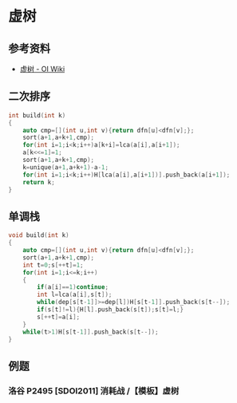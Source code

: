 # 虚树

## 参考资料

- [虚树 - OI Wiki](https://oi-wiki.org/graph/virtual-tree/)

## 二次排序

```cpp
int build(int k)
{
	auto cmp=[](int u,int v){return dfn[u]<dfn[v];};
	sort(a+1,a+k+1,cmp);
	for(int i=1;i<k;i++)a[k+i]=lca(a[i],a[i+1]);
	a[k<<=1]=1;
	sort(a+1,a+k+1,cmp);
	k=unique(a+1,a+k+1)-a-1;
	for(int i=1;i<k;i++)H[lca(a[i],a[i+1])].push_back(a[i+1]);
	return k;
}
```

## 单调栈

```cpp
void build(int k)
{
	auto cmp=[](int u,int v){return dfn[u]<dfn[v];};
	sort(a+1,a+k+1,cmp);
	int t=0;s[++t]=1;
	for(int i=1;i<=k;i++)
	{
		if(a[i]==1)continue;
		int l=lca(a[i],s[t]);
		while(dep[s[t-1]]>=dep[l])H[s[t-1]].push_back(s[t--]);
		if(s[t]!=l){H[l].push_back(s[t]);s[t]=l;}
		s[++t]=a[i];
	}
	while(t>1)H[s[t-1]].push_back(s[t--]);
}
```

## 例题

### 洛谷 P2495 [SDOI2011] 消耗战 /【模板】虚树

<Problem id="P2495" />
